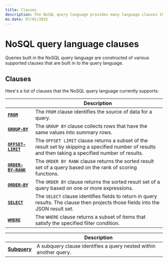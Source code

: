 ```yaml
---
title: Clauses
description: The NoSQL query language provides many language clauses that can be used to build complex query language expressions.
ms.date: 07/01/2025
---
```


# NoSQL query language clauses

Queries built in the NoSQL query language are constructed of various supported clauses that are built in to the query language.

## Clauses

Here's a list of clauses that the NoSQL query language currently supports:

| | Description |
| --- | --- |
| **[`FROM`](from.md)** | The `FROM` clause identifies the source of data for a query. |
| **[`GROUP-BY`](group-by.md)** | The `GROUP BY` clause collects rows that have the same values into summary rows. |
| **[`OFFSET-LIMIT`](offset-limit.md)** | The `OFFSET LIMIT` clause returns a subset of the result set by skipping a specified number of results and then taking a specified number of results. |
| **[`ORDER-BY-RANK`](order-by-rank.md)** | The `ORDER BY RANK` clause returns the sorted result set of a query based on the rank of scoring functions. |
| **[`ORDER-BY`](order-by.md)** | The `ORDER BY` clause returns the sorted result set of a query based on one or more expressions. |
| **[`SELECT`](select.md)** | The `SELECT` clause identifies fields to return in query results. The clause then projects those fields into the JSON result set. |
| **[`WHERE`](where.md)** | The `WHERE` clause returns a subset of items that satisfy the specified filter condition. |

| | Description |
| --- | --- |
| **[Subquery](subquery.md)** | A subquery clause identifies a query nested within another query. |
